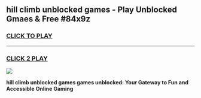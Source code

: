
## hill climb unblocked games - Play Unblocked Gmaes & Free #84x9z
<h3>
<a href="https://news.freeplayer.one?title=hill_climb_unblocked_games&ref=03M">CLICK TO PLAY</a></h3>
<hr>

<h3>
<a href="https://news.freeplayer.one?title=hill_climb_unblocked_games&ref=03M">CLICK 2 PLAY</a>
  
</h3>

<a href="https://news.freeplayer.one?title=hill_climb_unblocked_games&ref=03M"><img src="https://clearcache.store/games.png"></a>


**hill climb unblocked games games unblocked: Your Gateway to Fun and Accessible Online Gaming**
